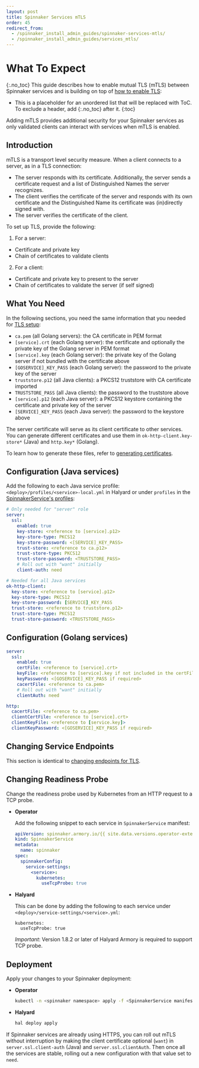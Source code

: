 ```yaml
---
layout: post
title: Spinnaker Services mTLS
order: 45
redirect_from:
  - /spinnaker_install_admin_guides/spinnaker-services-mtls/
  - /spinnaker_install_admin_guides/services_mtls/
---
```


# What To Expect
{:.no_toc}
This guide describes how to enable mutual TLS (mTLS) between Spinnaker services and is building on top of [how to enable TLS](../services-tls):
* This is a placeholder for an unordered list that will be replaced with ToC. To exclude a header, add {:.no_toc} after it.
{:toc}

Adding mTLS provides additional security for your Spinnaker services as only validated clients can interact with services when mTLS is enabled.


## Introduction

mTLS is a transport level security measure. When a client connects to a server, as in a TLS connection:
- The server responds with its certificate. Additionally, the server sends a certificate request and a list of Distinguished Names the server recognizes.
- The client verifies the certificate of the server and responds with its own certificate and the Distinguished Name its certificate was (in)directly signed with.
- The server verifies the certificate of the client.


To set up TLS, provide the following:
1. For a server:
- Certificate and private key
- Chain of certificates to validate clients
2. For a client:
- Certificate and private key to present to the server
- Chain of certificates to validate the server (if self signed)


## What You Need

In the following sections, you need the same information that you needed for [TLS setup](../services-tls#what-you-need):

- `ca.pem` (all Golang servers): the CA certificate in PEM format
- `[service].crt` (each Golang server): the certificate and optionally the private key of the Golang server in PEM format
- `[service].key` (each Golang server): the private key of the Golang server if not bundled with the certificate above
- `[GOSERVICE]_KEY_PASS` (each Golang server): the password to the private key of the server
- `truststore.p12` (all Java clients): a PKCS12 truststore with CA certificate imported
- `TRUSTSTORE_PASS` (all Java clients): the password to the truststore above
- `[service].p12` (each Java server): a PKCS12 keystore containing the certificate and private key of the server
- `[SERVICE]_KEY_PASS` (each Java server): the password to the keystore above

The server certificate will serve as its client certificate to other services. You can generate different certificates and use them in `ok-http-client.key-store*` (Java) and `http.key*` (Golang).

To learn how to generate these files, refer to [generating certificates](../generating-certificates/#putting-it-together-tls).

## Configuration (Java services)

Add the following to each Java service profile: `<deploy>/profiles/<service>-local.yml` in Halyard or under `profiles` in the [SpinnakerService's profiles](../../spinnaker/operator-config/#specspinnakerconfigprofiles):

```yaml
# Only needed for "server" role
server:
  ssl:
    enabled: true
    key-store: <reference to [service].p12>
    key-store-type: PKCS12
    key-store-password: <[SERVICE]_KEY_PASS>
    trust-store: <reference to ca.p12>
    trust-store-type: PKCS12
    trust-store-password: <TRUSTSTORE_PASS>
    # Roll out with "want" initially
    client-auth: need

# Needed for all Java services
ok-http-client:
  key-store: <reference to [service].p12>
  key-store-type: PKCS12
  key-store-password: [SERVICE]_KEY_PASS
  trust-store: <reference to truststore.p12>
  trust-store-type: PKCS12
  trust-store-password: <TRUSTSTORE_PASS>
```


## Configuration (Golang services)

```yaml
server:
  ssl:
    enabled: true
    certFile: <reference to [service].crt>
    keyFile: <reference to [service].key if not included in the certFile's PEM>
    keyPassword: <[GOSERVICE]_KEY_PASS if required>
    cacertFile: <reference to ca.pem>
    # Roll out with "want" initially
    clientAuth: need

http:
  cacertFile: <reference to ca.pem>
  clientCertFile: <reference to [service].crt>
  clientKeyFile: <reference to [service.key]>
  clientKeyPassword: <[GOSERVICE]_KEY_PASS if required>
```

## Changing Service Endpoints

This section is identical to [changing endpoints for TLS](../services-tls#changing-service-endpoints).

## Changing Readiness Probe

Change the readiness probe used by Kubernetes from an HTTP request to a TCP probe.

* **Operator**

    Add the following snippet to each service in `SpinnakerService` manifest:

    ```yaml
    apiVersion: spinnaker.armory.io/{{ site.data.versions.operator-extended-crd-version }}
    kind: SpinnakerService
    metadata:
      name: spinnaker
    spec:
      spinnakerConfig:  
        service-settings:
          <service>:
            kubernetes:
              useTcpProbe: true
    ```

* **Halyard**

    This can be done by adding the following to each service under `<deploy>/service-settings/<service>.yml`:

    ```
    kubernetes:
      useTcpProbe: true
    ```

    *Important*: Version 1.8.2 or later of Halyard Armory is required to support TCP probe.

## Deployment

Apply your changes to your Spinnaker deployment:

* **Operator**

    ```bash
    kubectl -n <spinnaker namespace> apply -f <SpinnakerService manifest>
    ```

* **Halyard**

    ```bash
    hal deploy apply
    ```

If Spinnaker services are already using HTTPS, you can roll out mTLS without interruption by making the client certificate optional (`want`) in `server.ssl.client-auth` (Java) and `server.ssl.clientAuth`. Then once all the services are stable, rolling out a new configuration with that value set to `need`.
